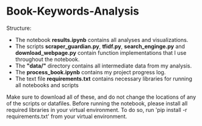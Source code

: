 # Book-Keywords-Analysis

Structure:

- The notebook **results.ipynb** contains all analyses and visualizations.
- The scripts **scraper_guardian.py**, **tfidf.py**, **search_enginge.py** and **download_webpage.py** contain function implementations that I use throughout the notebook.
- The **"data/"** directory contains all intermediate data from my analysis.
- The **process_book.ipynb** contains my project progress log.
- The text file **requirements.txt** contains necessary libraries for running all notebooks and scripts

Make sure to download all of these, and do not change the locations of any of the scripts or datafiles.
Before running the notebook, please install all required libraries in your virtual environment. To do so, run 'pip install -r requirements.txt' from your virtual environment. 
